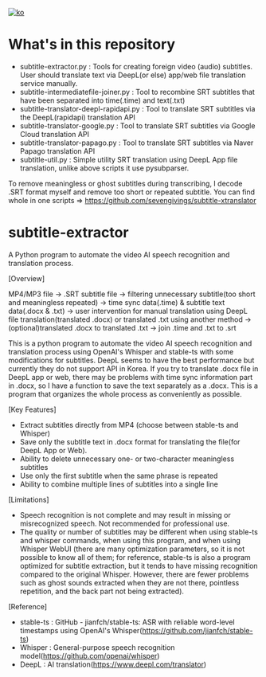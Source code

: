 [![ko](https://img.shields.io/badge/lang-ko-red.svg)](https://github.com/sevengivings/subtitle-extractor/blob/main/README.md)
# What's in this repository  

- subtitle-extractor.py : Tools for creating foreign video (audio) subtitles. User should translate text via DeepL(or else) app/web file translation service manually.  
- subtitle-intermediatefile-joiner.py : Tool to recombine SRT subtitles that have been separated into time(.time) and text(.txt)
- subtitle-translator-deepl-rapidapi.py : Tool to translate SRT subtitles via the DeepL(rapidapi) translation API
- subtitle-translator-google.py : Tool to translate SRT subtitles via Google Cloud translation API
- subtitle-translator-papago.py : Tool to translate SRT subtitles via Naver Papago translation API 
- subtitle-util.py : Simple utility SRT translation using DeepL App file translation, unlike above scripts it use pysubparser.

To remove meaningless or ghost subtitles during transcribing, I decode .SRT format myself and remove too short or repeated subtitle. You can find whole in one scripts => https://github.com/sevengivings/subtitle-xtranslator     

# subtitle-extractor


A Python program to automate the video AI speech recognition and translation process. 

[Overview]

MP4/MP3 file -> .SRT subtitle file -> filtering unnecessary subtitle(too short and meaningless repeated) -> time sync data(.time) & subtitle text data(.docx & .txt) -> user intervention for manual translation using DeepL file translation(translated .docx) or translated .txt using another method -> (optional)translated .docx to translated .txt -> join .time and .txt to .srt

This is a python program to automate the video AI speech recognition and translation process using OpenAI's Whisper and stable-ts with some modifications for subtitles. DeepL seems to have the best performance but currently they do not support API in Korea. If you try to translate .docx file in DeepL app or web, there may be problems with time sync information part in .docx, so I have a function to save the text separately as a .docx. This is a program that organizes the whole process as conveniently as possible.

[Key Features]

- Extract subtitles directly from MP4 (choose between stable-ts and Whisper)
- Save only the subtitle text in .docx format for translating the file(for DeepL App or Web).
- Ability to delete unnecessary one- or two-character meaningless subtitles
- Use only the first subtitle when the same phrase is repeated
- Ability to combine multiple lines of subtitles into a single line

[Limitations]

- Speech recognition is not complete and may result in missing or misrecognized speech. Not recommended for professional use.
- The quality or number of subtitles may be different when using stable-ts and whisper commands, when using this program, and when using Whisper WebUI (there are many optimization parameters, so it is not possible to know all of them; for reference, stable-ts is also a program optimized for subtitle extraction, but it tends to have missing recognition compared to the original Whisper. However, there are fewer problems such as ghost sounds extracted when they are not there, pointless repetition, and the back part not being extracted).

[Reference]

- stable-ts : GitHub - jianfch/stable-ts: ASR with reliable word-level timestamps using OpenAI's Whisper(https://github.com/jianfch/stable-ts)
- Whisper : General-purpose speech recognition model(https://github.com/openai/whisper)
- DeepL : AI translation(https://www.deepl.com/translator) 

